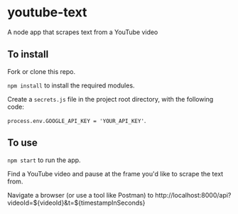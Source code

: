 # youtube-text

A node app that scrapes text from a YouTube video

## To install

Fork or clone this repo.

`npm install` to install the required modules.

Create a `secrets.js` file in the project root directory, with the following code:

`process.env.GOOGLE_API_KEY = 'YOUR_API_KEY'`.

## To use

`npm start` to run the app.

Find a YouTube video and pause at the frame you'd like to scrape the text from.

Navigate a browser (or use a tool like Postman) to http://localhost:8000/api?videoId=${videoId}&t=${timestampInSeconds}
